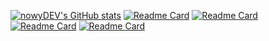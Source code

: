 [![nowyDEV's GitHub stats](https://github-readme-stats-nowydev.vercel.app/api?username=nowyDEV&show=reviews&show_icons=true&theme=yeblu)](https://github.com/nowyDEV/github-readme-stats)
[![Readme Card](https://github-readme-stats-nowydev.vercel.app/api/pin?username=nowyDEV&repo=go_aoc_2020)](https://github.com/nowyDEV/github-readme-stats)
[![Readme Card](https://github-readme-stats-nowydev.vercel.app/api/pin?username=nowyDEV&repo=state-machines-workshop)](https://github.com/nowyDEV/github-readme-stats)
[![Readme Card](https://github-readme-stats-nowydev.vercel.app/api/pin?username=nowyDEV&repo=bitnoise-cypress-presentation)](https://github.com/nowyDEV/github-readme-stats)
[![Readme Card](https://github-readme-stats-nowydev.vercel.app/api/pin?username=nowyDEV&repo=GNUI)](https://github.com/nowyDEV/github-readme-stats)

<!--
**nowyDEV/nowyDEV** is a ✨ _special_ ✨ repository because its `README.md` (this file) appears on your GitHub profile.

Here are some ideas to get you started:

- 🔭 I’m currently working on ...
- 🌱 I’m currently learning ...
- 👯 I’m looking to collaborate on ...
- 🤔 I’m looking for help with ...
- 💬 Ask me about ...
- 📫 How to reach me: ...
- 😄 Pronouns: ...
- ⚡ Fun fact: ...
-->
